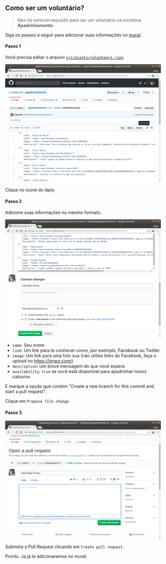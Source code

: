 ## Como ser um voluntário?

> Não há nenhum requisito para ser um voluntário na iniciativa **Apadrinhamento**. 

Siga os passos a seguir para adicionar suas informações no [mural](https://apadrinhamento.cades.natal.br):

#### Passo 1

Você precisa editar o arquivo [`src/assets/volunteers.json`](src/assets/volunteers.json)

![](docs/edit.png)

Clique no ícone do lápis.

#### Passo 2

Adicione suas informações no mesmo formato.

![](docs/commit.png)

* `name`: Seu nome
* `link`: Um link para te conhecer como, por exemplo, Facebook ou Twitter
* `image`: Um link para uma foto sua (não utilize links do Facebook, faça o upload no https://imgur.com/)
* `description`: Um breve mensagem do que você espera
* `availability`: `true` se você está disponível para apadrinhar novos calouros

E marque a opção que contém "Create a new branch for this commit and start a pull request".

Clique em `Propose file change`

#### Passo 3

![](docs/pull-request.png)

Submeta a Pull Request clicando em `Create pull request`.

Pronto. Já já te adicionaremos no mural.
